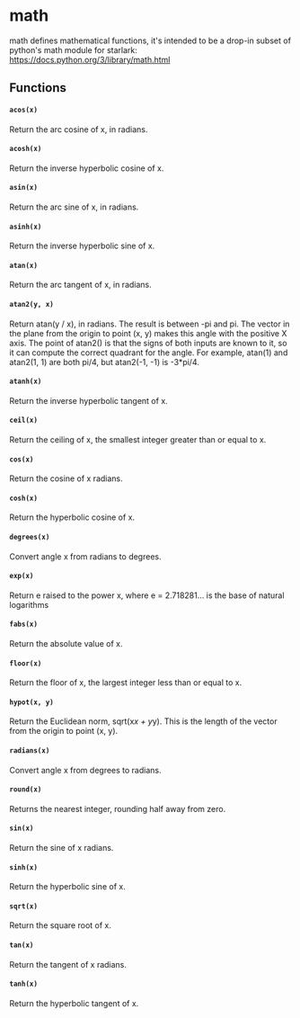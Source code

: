 # math
math defines mathematical functions, it's intended to be a drop-in subset of python's math module for starlark: https://docs.python.org/3/library/math.html

## Functions

#### `acos(x)`
Return the arc cosine of x, in radians.

#### `acosh(x)`
Return the inverse hyperbolic cosine of x.

#### `asin(x)`
Return the arc sine of x, in radians.

#### `asinh(x)`
Return the inverse hyperbolic sine of x.

#### `atan(x)`
Return the arc tangent of x, in radians.

#### `atan2(y, x)`
Return atan(y / x), in radians. The result is between -pi and pi. The vector in the plane from the origin to point (x, y) makes this angle with the positive X axis. The point of atan2() is that the signs of both inputs are known to it, so it can compute the correct quadrant for the angle. For example, atan(1) and atan2(1, 1) are both pi/4, but atan2(-1, -1) is -3*pi/4.

#### `atanh(x)`
Return the inverse hyperbolic tangent of x.

#### `ceil(x)`
Return the ceiling of x, the smallest integer greater than or equal to x.

#### `cos(x)`
Return the cosine of x radians.

#### `cosh(x)`
Return the hyperbolic cosine of x.

#### `degrees(x)`
Convert angle x from radians to degrees.

#### `exp(x)`
Return e raised to the power x, where e = 2.718281… is the base of natural logarithms

#### `fabs(x)`
Return the absolute value of x.

#### `floor(x)`
Return the floor of x, the largest integer less than or equal to x.

#### `hypot(x, y)`
Return the Euclidean norm, sqrt(x*x + y*y). This is the length of the vector from the origin to point (x, y).

#### `radians(x)`
Convert angle x from degrees to radians.

#### `round(x)`
Returns the nearest integer, rounding half away from zero.

#### `sin(x)`
Return the sine of x radians.

#### `sinh(x)`
Return the hyperbolic sine of x.

#### `sqrt(x)`
Return the square root of x.

#### `tan(x)`
Return the tangent of x radians.

#### `tanh(x)`
Return the hyperbolic tangent of x.

